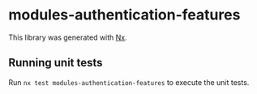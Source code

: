 # modules-authentication-features

This library was generated with [Nx](https://nx.dev).


## Running unit tests

Run `nx test modules-authentication-features` to execute the unit tests.

